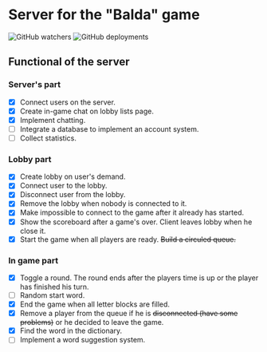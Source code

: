 # Server for the "Balda" game

![GitHub watchers](https://img.shields.io/github/watchers/wvovaw/Balda-server?label=Watched&style=social)
![GitHub deployments](https://img.shields.io/github/deployments/wvovaw/Balda-server/Balda-server)

## Functional of the server

### Server's part 

- [X] Connect users on the server.
- [X] Create in-game chat on lobby lists page. 
- [X] Implement chatting.
- [ ] Integrate a database to implement an account system.
- [ ] Collect statistics.

### Lobby part

- [X] Create lobby on user's demand.
- [X] Connect user to the lobby.
- [X] Disconnect user from the lobby.
- [X] Remove the lobby when nobody is connected to it.
- [X] Make impossible to connect to the game after it already has started.
- [X] Show the scoreboard after a game's over. Client leaves lobby when he close it. 
- [X] Start the game when all players are ready. ~~Build a circuled queue.~~

### In game part 

- [X] Toggle a round. The round ends after the players time is up or the player has finished his turn.
- [ ] Random start word.
- [X] End the game when all letter blocks are filled. 
- [X] Remove a player from the queue if he is ~~disconnected (have some problems)~~ or he decided to leave the game.
- [X] Find the word in the dictionary.
- [ ] Implement a word suggestion system.
